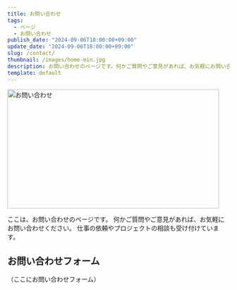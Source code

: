 ```yaml
---
title: お問い合わせ
tags: 
  - ページ
  - お問い合わせ
publish_date: "2024-09-06T18:00:00+09:00"
update_date: "2024-09-06T18:00:00+09:00"
slug: /contact/
thumbnail: /images/home-min.jpg
description: お問い合わせのページです。何かご質問やご意見があれば、お気軽にお問い合わせください。仕事の依頼やプロジェクトの相談も受け付けています。
template: default
---
```

<img src="/images/home-min.jpg" alt="お問い合わせ" width="480" height="270">

ここは、お問い合わせのページです。
何かご質問やご意見があれば、お気軽にお問い合わせください。
仕事の依頼やプロジェクトの相談も受け付けています。

## お問い合わせフォーム

（ここにお問い合わせフォーム）
